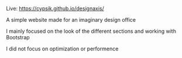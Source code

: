 Live: https://cypsik.github.io/designaxis/

A simple website made for an imaginary design office

I mainly focused on the look of the different sections and working with Bootstrap

I did not focus on optimization or performence
